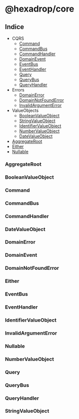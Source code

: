 # @hexadrop/core

## Indice

- CQRS
    - [Command](#command)
    - [CommandBus](#commandbus)
    - [CommandHandler](#commandhandler)
    - [DomainEvent](#domainevent)
    - [EventBus](#eventbus)
    - [EventHandler](#eventhandler)
    - [Query](#query)
    - [QueryBus](#querybus)
    - [QueryHandler](#queryhandler)
- Errors
    - [DomainError](#domainerror)
    - [DomainNotFoundError](#domainnotfounderror)
    - [InvalidArgumentError](#invalidargumenterror)
- ValueObjects
    - [BooleanValueObject](#booleanvalueobject)
    - [StringValueObject](#stringvalueobject)
    - [IdentifierValueObject](#identifiervalueobject)
    - [NumberValueObject](#numbervalueobject)
    - [DateValueObject](#datevalueobject)
- [AggregateRoot](#aggregateroot)
- [Either](#either)
- [Nullable](#nullable)

### AggregateRoot

### BooleanValueObject

### Command

### CommandBus

### CommandHandler

### DateValueObject

### DomainError

### DomainEvent

### DomainNotFoundError

### Either

### EventBus

### EventHandler

### IdentifierValueObject

### InvalidArgumentError

### Nullable

### NumberValueObject

### Query

### QueryBus

### QueryHandler

### StringValueObject
